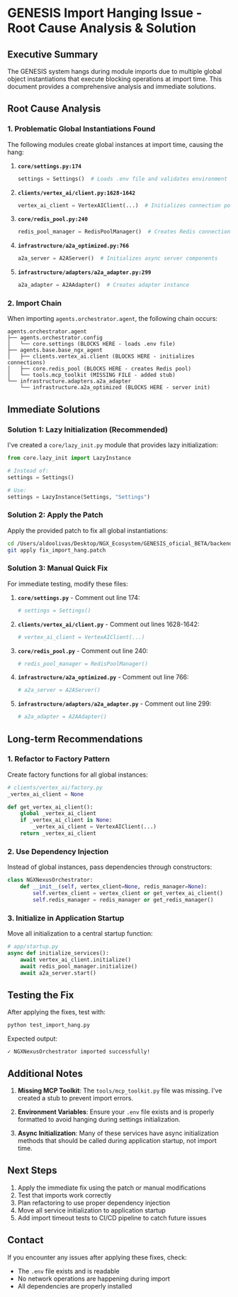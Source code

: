 # GENESIS Import Hanging Issue - Root Cause Analysis & Solution

## Executive Summary

The GENESIS system hangs during module imports due to multiple global object instantiations that execute blocking operations at import time. This document provides a comprehensive analysis and immediate solutions.

## Root Cause Analysis

### 1. Problematic Global Instantiations Found

The following modules create global instances at import time, causing the hang:

1. **`core/settings.py:174`**
   ```python
   settings = Settings()  # Loads .env file and validates environment
   ```

2. **`clients/vertex_ai/client.py:1628-1642`**
   ```python
   vertex_ai_client = VertexAIClient(...)  # Initializes connection pools
   ```

3. **`core/redis_pool.py:240`**
   ```python
   redis_pool_manager = RedisPoolManager()  # Creates Redis connection pool
   ```

4. **`infrastructure/a2a_optimized.py:766`**
   ```python
   a2a_server = A2AServer()  # Initializes async server components
   ```

5. **`infrastructure/adapters/a2a_adapter.py:299`**
   ```python
   a2a_adapter = A2AAdapter()  # Creates adapter instance
   ```

### 2. Import Chain

When importing `agents.orchestrator.agent`, the following chain occurs:
```
agents.orchestrator.agent
├── agents.orchestrator.config
│   └── core.settings (BLOCKS HERE - loads .env file)
├── agents.base.base_ngx_agent
│   ├── clients.vertex_ai.client (BLOCKS HERE - initializes connections)
│   ├── core.redis_pool (BLOCKS HERE - creates Redis pool)
│   └── tools.mcp_toolkit (MISSING FILE - added stub)
└── infrastructure.adapters.a2a_adapter
    └── infrastructure.a2a_optimized (BLOCKS HERE - server init)
```

## Immediate Solutions

### Solution 1: Lazy Initialization (Recommended)

I've created a `core/lazy_init.py` module that provides lazy initialization:

```python
from core.lazy_init import LazyInstance

# Instead of:
settings = Settings()

# Use:
settings = LazyInstance(Settings, "Settings")
```

### Solution 2: Apply the Patch

Apply the provided patch to fix all global instantiations:

```bash
cd /Users/aldoolivas/Desktop/NGX_Ecosystem/GENESIS_oficial_BETA/backend
git apply fix_import_hang.patch
```

### Solution 3: Manual Quick Fix

For immediate testing, modify these files:

1. **`core/settings.py`** - Comment out line 174:
   ```python
   # settings = Settings()
   ```

2. **`clients/vertex_ai/client.py`** - Comment out lines 1628-1642:
   ```python
   # vertex_ai_client = VertexAIClient(...)
   ```

3. **`core/redis_pool.py`** - Comment out line 240:
   ```python
   # redis_pool_manager = RedisPoolManager()
   ```

4. **`infrastructure/a2a_optimized.py`** - Comment out line 766:
   ```python
   # a2a_server = A2AServer()
   ```

5. **`infrastructure/adapters/a2a_adapter.py`** - Comment out line 299:
   ```python
   # a2a_adapter = A2AAdapter()
   ```

## Long-term Recommendations

### 1. Refactor to Factory Pattern

Create factory functions for all global instances:

```python
# clients/vertex_ai/factory.py
_vertex_ai_client = None

def get_vertex_ai_client():
    global _vertex_ai_client
    if _vertex_ai_client is None:
        _vertex_ai_client = VertexAIClient(...)
    return _vertex_ai_client
```

### 2. Use Dependency Injection

Instead of global instances, pass dependencies through constructors:

```python
class NGXNexusOrchestrator:
    def __init__(self, vertex_client=None, redis_manager=None):
        self.vertex_client = vertex_client or get_vertex_ai_client()
        self.redis_manager = redis_manager or get_redis_manager()
```

### 3. Initialize in Application Startup

Move all initialization to a central startup function:

```python
# app/startup.py
async def initialize_services():
    await vertex_ai_client.initialize()
    await redis_pool_manager.initialize()
    await a2a_server.start()
```

## Testing the Fix

After applying the fixes, test with:

```bash
python test_import_hang.py
```

Expected output:
```
✓ NGXNexusOrchestrator imported successfully!
```

## Additional Notes

1. **Missing MCP Toolkit**: The `tools/mcp_toolkit.py` file was missing. I've created a stub to prevent import errors.

2. **Environment Variables**: Ensure your `.env` file exists and is properly formatted to avoid hanging during settings initialization.

3. **Async Initialization**: Many of these services have async initialization methods that should be called during application startup, not import time.

## Next Steps

1. Apply the immediate fix using the patch or manual modifications
2. Test that imports work correctly
3. Plan refactoring to use proper dependency injection
4. Move all service initialization to application startup
5. Add import timeout tests to CI/CD pipeline to catch future issues

## Contact

If you encounter any issues after applying these fixes, check:
- The `.env` file exists and is readable
- No network operations are happening during import
- All dependencies are properly installed